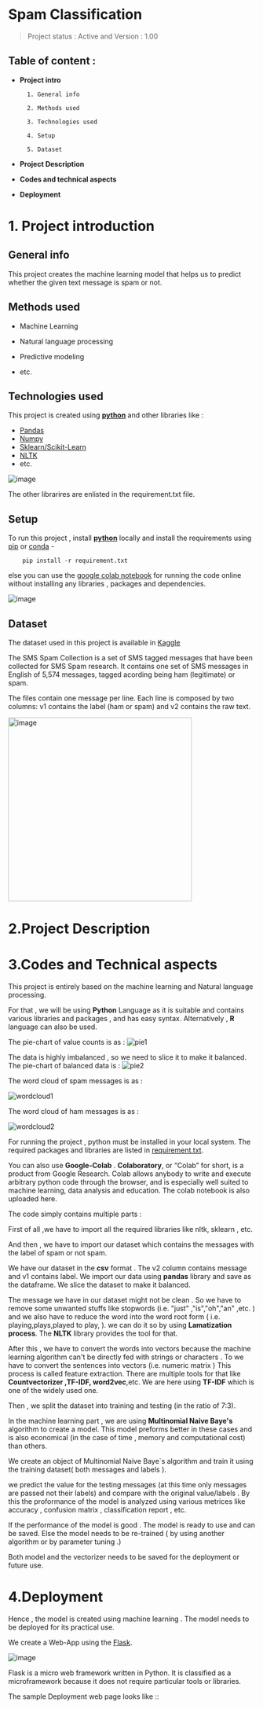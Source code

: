 
# Spam Classification

>Project status : Active and Version : 1.00


## Table of content :
* **Project intro**

        1. General info

        2. Methods used

        3. Technologies used

        4. Setup

        5. Dataset



* **Project Description**
* **Codes and technical aspects**
* **Deployment**

# 1. Project introduction

## General info

This project creates the machine learning model that helps us to predict whether the given text message is spam or not.

## Methods used

   * Machine Learning

   * Natural language processing

   * Predictive modeling

   * etc.


## Technologies used

This project is created using [**python**](https://www.python.org/) and other libraries like :

* [Pandas](https://pandas.pydata.org/)
* [Numpy](https://numpy.org/)
* [Sklearn/Scikit-Learn](https://scikit-learn.org/stable/#)
* [NLTK](https://www.nltk.org/)
* etc.

![image](https://user-images.githubusercontent.com/85100877/143047907-f5b9f36f-35d9-41b9-8bfe-d9ed224bf642.png)


The other librarires are enlisted in the requirement.txt file.

## Setup

 
To run this project , install [**python**](https://www.python.org/) locally and install the requirements using [pip](https://pypi.org/project/pip/) or [conda](https://docs.conda.io/en/latest/) -

```terminal
	pip install -r requirement.txt
```

else you can use the [google colab notebook](Spam_Classifier.ipynb) for running the code online without installing any libraries , packages and dependencies.

![image](https://user-images.githubusercontent.com/85100877/143045414-3468cf84-395e-4ad5-8f2c-cc7ab878b3f7.png)


## Dataset


The dataset used in this project is available in [Kaggle](https://www.kaggle.com/uciml/sms-spam-collection-dataset)

The SMS Spam Collection is a set of SMS tagged messages that have been collected for SMS Spam research. It contains one set of SMS messages in English of 5,574 messages, tagged acording being ham (legitimate) or spam.

The files contain one message per line. Each line is composed by two columns: v1 contains the label (ham or spam) and v2 contains the raw text.

<img width="374" alt="image" src="https://user-images.githubusercontent.com/85100877/143047742-fa19a55b-b1a4-4e9c-acf7-22ca0b61a2d5.png">




# 2.Project Description



# 3.Codes and Technical aspects

This project is entirely based on the machine learning and Natural language processing.

For that , we will be using **Python** Language as it is suitable and contains various libraries and packages  , and has easy syntax.
Alternatively , **R** language can also be used.

The pie-chart of value counts is as :
![pie1](https://user-images.githubusercontent.com/85100877/149865604-b7a8ab5f-1d34-4ef2-95e3-7f7e6bd6ddc1.png)

The data is highly imbalanced , so we need to slice it to make it balanced.
The pie-chart of balanced data is :
![pie2](https://user-images.githubusercontent.com/85100877/149865785-2c84df94-394a-4efb-b744-f251f5fa49eb.png)



The word cloud of spam messages is as : 

![wordcloud1](https://user-images.githubusercontent.com/85100877/149865894-c8a4ceae-9c8a-4644-ab40-e69bccf84b8a.png)


The word cloud of ham messages is as :

![wordcloud2](https://user-images.githubusercontent.com/85100877/149865924-d40947f5-6f8a-4848-983d-4a14d3deb9e9.png)

For running the project , python must be installed in your local system.
The required packages and libraries are listed in [requirement.txt](requirement.txt).

You can also use **Google-Colab** . **Colaboratory**, or “Colab” for short, is a product from Google Research. Colab allows anybody to write and execute arbitrary python code through the browser, and is especially well suited to machine learning, data analysis and education.
The colab notebook is also uploaded here.


The code simply contains multiple parts :

First of all ,we have to import all the required libraries like nltk, sklearn , etc.

And then , we have to import our dataset which contains the messages with the label of spam or not spam.

We have our dataset in the **csv** format . The v2 column contains message and v1 contains label.
We import our data using **pandas** library and save as the dataframe. 
We slice the dataset to make it balanced.

The message we have in our dataset might not be clean . So we have to remove some unwanted stuffs like stopwords (i.e. "just" ,"is","oh","an" ,etc. ) and we also have to reduce the word into the word root form ( i.e. playing,plays,played to play, ).
we can do it so by using **Lamatization process**. The **NLTK** library provides the tool for that.


After this , we have to convert the words into vectors because the machine learning algorithm can't be directly fed with strings or characters . To we have to convert the sentences into vectors (i.e. numeric matrix )
This process is called feature extraction.
There are multiple tools for that like **Countvectorizer ,TF-IDF, word2vec**,etc. 
We are here using **TF-IDF** which is one of the widely used one.


Then , we split the dataset into training and testing (in the ratio of 7:3).

In the machine learning part , we are using **Multinomial Naive Baye's** algorithm to create a model.
This model preforms better in these cases and is also economical (in the case of time , memory and computational cost) than others.

We create an object of Multinomial Naive Baye`s algorithm and train it using the training dataset( both messages and labels ).


we predict the value for the testing messages (at this time only messages are passed not their labels) and compare with the original value/labels .
By this the proformance of the model is analyzed using various metrices like accuracy , confusion matrix , classification report , etc.


If the performance of the model is good . The model is ready to use and can be saved. 
Else the model needs to be re-trained ( by using another algorithm or by parameter tuning .)


Both model and the vectorizer needs to be saved for the deployment or future use.




# 4.Deployment

Hence , the model is created using machine learning . The model needs to be deployed for its practical use.

We create a Web-App using the [Flask](https://flask.palletsprojects.com/en/2.0.x/). 

![image](https://user-images.githubusercontent.com/85100877/143044908-a797ef8b-cfd6-41fe-a33f-390eb16c9111.png)

Flask is a micro web framework written in Python. It is classified as a microframework because it does not require particular tools or libraries.


The sample Deployment web page looks like :: 

